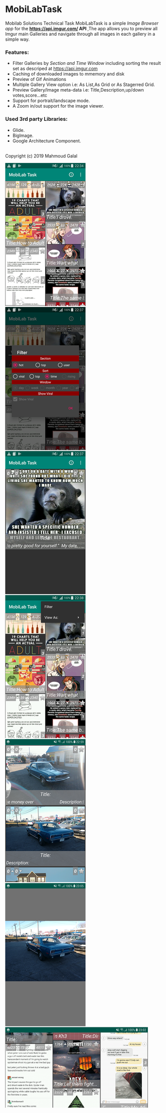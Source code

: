# MobiLabTask
Mobilab Solutions Technical Task
MobiLabTask is a simple <i>Image Browser app</i> for the <b>https://api.imgur.com/ API </b> ,The app allows you to
preview all Imgur main Galleries and navigate through all images in each gallery in a simple way.
### Features:<br/>
- Filter Galleries by <i>Section and Time Window</i> including sorting the result set as descriped at https://api.imgur.com
- Caching of downloaded images to mmemory and disk
- Preview of Gif Animations
- Multiple Gallery View option i.e: As List,As Grid or As Stagerred Grid.
- Preview Gallery/Image meta-data i.e: Title,Description,up/down votes,score...etc
- Support for portrait/landscape mode.
- A Zoom in/out support for the image viewer.

### Used 3rd party Libraries:<br/>
- Glide.
- BigImage.
- Google Architecture Component.
<br/>
Copyright (c) 2019 Mahmoud Galal
<br/>

![](https://github.com/mahmoudgalal/MobiLabTask/raw/master/screenshots/1.png)
![](https://github.com/mahmoudgalal/MobiLabTask/raw/master/screenshots/2.png)
![](https://github.com/mahmoudgalal/MobiLabTask/raw/master/screenshots/3.png)
![](https://github.com/mahmoudgalal/MobiLabTask/raw/master/screenshots/4.png)
![](https://github.com/mahmoudgalal/MobiLabTask/raw/master/screenshots/5.png)
![](https://github.com/mahmoudgalal/MobiLabTask/raw/master/screenshots/7.png)
![](https://github.com/mahmoudgalal/MobiLabTask/raw/master/screenshots/6.png)


